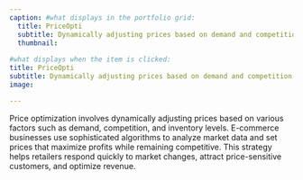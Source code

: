 ```yaml
---
caption: #what displays in the portfolio grid:
  title: PriceOpti
  subtitle: Dynamically adjusting prices based on demand and competition
  thumbnail: 
  
#what displays when the item is clicked:
title: PriceOpti
subtitle: Dynamically adjusting prices based on demand and competition
image: 

---
```


Price optimization involves dynamically adjusting prices based on various factors such as demand, competition, and inventory levels. E-commerce businesses use sophisticated algorithms to analyze market data and set prices that maximize profits while remaining competitive. This strategy helps retailers respond quickly to market changes, attract price-sensitive customers, and optimize revenue.
